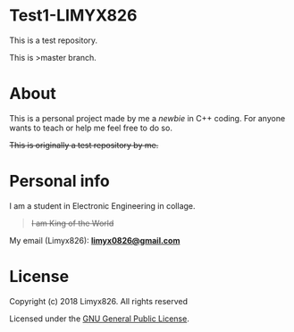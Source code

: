 # Test1-LIMYX826
This is a test repository.


This is >master branch.

# About
This is a personal project made by me a *newbie* in C++ coding. 
For anyone wants to teach or help me feel free to do so.

~~This is originally a test repository by me.~~

# Personal info
I am a student in Electronic Engineering in collage.
> ~~I am King of the World~~ 

My email (Limyx826): **limyx0826@gmail.com**

# License
Copyright (c) 2018 Limyx826. All rights reserved

Licensed under the [GNU General Public License](LICENSE).
